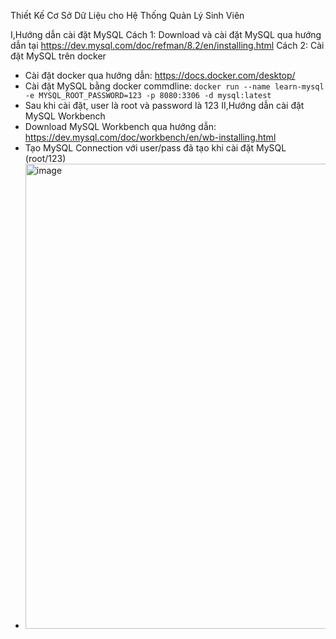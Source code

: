 Thiết Kế Cơ Sở Dữ Liệu cho Hệ Thống Quản Lý Sinh Viên

I,Hướng dẫn cài đặt MySQL
Cách 1: Download và cài đặt MySQL qua hướng dẫn tại
https://dev.mysql.com/doc/refman/8.2/en/installing.html
Cách 2: Cài đặt MySQL trên docker
+ Cài đặt docker qua hướng dẫn: https://docs.docker.com/desktop/
+ Cài đặt MySQL bằng docker commdline: `docker run --name learn-mysql -e MYSQL_ROOT_PASSWORD=123 -p 8080:3306 -d mysql:latest`
+ Sau khi cài đặt, user là root và password là 123
 II,Hướng dẫn cài đặt MySQL Workbench
+ Download MySQL Workbench qua hướng dẫn: https://dev.mysql.com/doc/workbench/en/wb-installing.html
+ Tạo MySQL Connection với user/pass đã tạo khi cài đặt MySQL (root/123)
+ <img width="744" alt="image" src="https://github.com/Vu3007/doanSQL/assets/148880693/d0b768ed-1f48-4e12-a103-a72bbac88eab">
